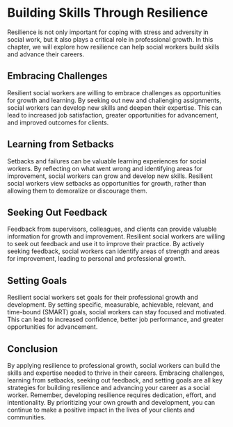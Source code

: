 Building Skills Through Resilience
=========================================================================================

Resilience is not only important for coping with stress and adversity in social work, but it also plays a critical role in professional growth. In this chapter, we will explore how resilience can help social workers build skills and advance their careers.

Embracing Challenges
--------------------

Resilient social workers are willing to embrace challenges as opportunities for growth and learning. By seeking out new and challenging assignments, social workers can develop new skills and deepen their expertise. This can lead to increased job satisfaction, greater opportunities for advancement, and improved outcomes for clients.

Learning from Setbacks
----------------------

Setbacks and failures can be valuable learning experiences for social workers. By reflecting on what went wrong and identifying areas for improvement, social workers can grow and develop new skills. Resilient social workers view setbacks as opportunities for growth, rather than allowing them to demoralize or discourage them.

Seeking Out Feedback
--------------------

Feedback from supervisors, colleagues, and clients can provide valuable information for growth and improvement. Resilient social workers are willing to seek out feedback and use it to improve their practice. By actively seeking feedback, social workers can identify areas of strength and areas for improvement, leading to personal and professional growth.

Setting Goals
-------------

Resilient social workers set goals for their professional growth and development. By setting specific, measurable, achievable, relevant, and time-bound (SMART) goals, social workers can stay focused and motivated. This can lead to increased confidence, better job performance, and greater opportunities for advancement.

Conclusion
----------

By applying resilience to professional growth, social workers can build the skills and expertise needed to thrive in their careers. Embracing challenges, learning from setbacks, seeking out feedback, and setting goals are all key strategies for building resilience and advancing your career as a social worker. Remember, developing resilience requires dedication, effort, and intentionality. By prioritizing your own growth and development, you can continue to make a positive impact in the lives of your clients and communities.
